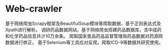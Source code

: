 # Web-crawler
基于网络爬虫Scrapy框架及BeautifulSoup模块等爬取数据，基于正则表达式及Xpath进行解析。
调研药品数据网站，基于网络爬虫搭建药品数据库，含中成药和化学药品信息共计10万余条。
爬取国家食品药品监督管理局药品数据对药源网数据进行修正。
基于Selenium等工具应对反爬，爬取ICD-9等数据共研究使用。

